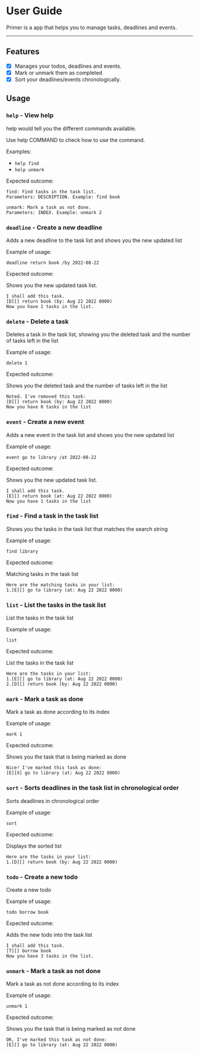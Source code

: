 # User Guide

Primer is a app that helps you to manage tasks, deadlines and events.

--------------------------------------------------------------------------------------------------------------------

## Features 

- [x] Manages your todos, deadlines and events.
- [x] Mark or unmark them as completed
- [x] Sort your deadlines/events chronologically.

## Usage

### `help` - View help

help would tell you the different commands available.

Use help COMMAND to check how to use the command.

Examples:

- `help find`
- `help unmark`

Expected outcome:

```
find: Find tasks in the task list.
Parameters: DESCRIPTION. Example: find book
```

```
unmark: Mark a task as not done.
Parameters: INDEX. Example: unmark 2
```

### `deadline` - Create a new deadline

Adds a new deadline to the task list and shows you the new updated list

Example of usage: 

`deadline return book /by 2022-08-22`

Expected outcome:

Shows you the new updated task list.

```
I shall add this task.
[D][] return book (by: Aug 22 2022 0000)
Now you have 1 tasks in the list.
```

### `delete` - Delete a task

Deletes a task in the task list, showing you the deleted task and the number of tasks left in the list

Example of usage:

`delete 1`

Expected outcome:

Shows you the deleted task and the number of tasks left in the list

```
Noted. I've removed this task:
[D][] return book (by: Aug 22 2022 0000)
Now you have 0 tasks in the list
```

### `event` - Create a new event

Adds a new event in the task list and shows you the new updated list

Example of usage:

`event go to library /at 2022-08-22`

Expected outcome:

Shows you the new updated task list.

```
I shall add this task.
[E][] return book (at: Aug 22 2022 0000)
Now you have 1 tasks in the list
```

### `find` - Find a task in the task list

Shows you the tasks in the task list that matches the search string

Example of usage:

`find library`

Expected outcome:

Matching tasks in the task list

```
Here are the matching tasks in your list:
1.[E][] go to library (at: Aug 22 2022 0000)
```

### `list` - List the tasks in the task list

List the tasks in the task list

Example of usage:

`list`

Expected outcome:

List the tasks in the task list

```
Here are the tasks in your list:
1.[E][] go to library (at: Aug 22 2022 0000)
2.[D][] return book (by: Aug 22 2022 0000)
```

### `mark` - Mark a task as done

Mark a task as done according to its index

Example of usage:

`mark 1`

Expected outcome:

Shows you the task that is being marked as done

```
Nice! I've marked this task as done:
[E][X] go to library (at: Aug 22 2022 0000)
```

### `sort` - Sorts deadlines in the task list in chronological order

Sorts deadlines in chronological order

Example of usage:

`sort`

Expected outcome:

Displays the sorted list

```
Here are the tasks in your list:
1.[D][] return book (by: Aug 22 2022 0000)
```

### `todo` - Create a new todo

Create a new todo

Example of usage:

`todo borrow book`

Expected outcome:

Adds the new todo into the task list

```
I shall add this task.
[T][] borrow book
Now you have 3 tasks in the list.
```

### `unmark` - Mark a task as not done

Mark a task as not done according to its index

Example of usage:

`unmark 1`

Expected outcome:

Shows you the task that is being marked as not done

```
OK, I've marked this task as not done:
[E][] go to library (at: Aug 22 2022 0000)
```
